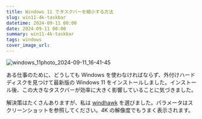 ```yaml
---
title: Windows 11 でタスクバーを縮小する方法
slug: win11-4k-taskbar
datetime: 2024-09-11 00:00
date: 2024-09-11 00:00
summary: win11-4k-taskbar
tags: windows
cover_image_url: 
---
```

![windows_11photo_2024-09-11_16-41-45](../../assets/windows_11photo_2024-09-11_16-41-45.jpg)

ある仕事のために、どうしても Windows を使わなければならず、外付けハードディスクを見つけて最新版の Windows 11 をインストールしました。インストール後、この大きなタスクバーが効率に大きく影響していることに気づきました。

 解決策はたくさんありますが、私は [windhawk](https://windhawk.net/) を選びました。パラメータはスクリーンショットを参照してください。4K の解像度でもうまく表示されます。